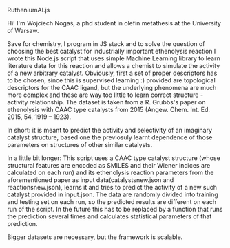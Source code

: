 RutheniumAI.js

Hi! I'm Wojciech Nogaś, a phd student in olefin metathesis at the University of Warsaw.

Save for chemistry, I program in JS stack and to solve the question of choosing the best catalyst for industrially important ethenolysis reaction I wrote this Node.js script that uses simple Machine Learning library to learn literature data for this reaction and allows a chemist to simulate the activity of a new arbitrary catalyst. Obviously, first a set of proper descriptors has to be chosen, since this is supervised learning :) provided are topological descriptors for the CAAC ligand, but the underlying phenomena are much more complex and these are way too little to learn correct structure - activity relationship. The dataset is taken from a R. Grubbs's paper on ethenolysis with CAAC type catalysts from 2015 (Angew. Chem. Int. Ed. 2015, 54, 1919 – 1923).

In short: it is meant to predict the activity and selectivity of an imaginary catalyst structure, based one the previosuly learnt dependence of those parameters on structures of other similar catalysts.

In a little bit longer: This script uses a CAAC type catalyst structure (whose structural features are encoded as SMILES and their Wiener indices are calculated on each run) and its ethenolysis reaction parameters from the aforementioned paper as input data(catalystsnew.json and reactionsnew.json), learns it and tries to predict the activity of a new such catalyst provided in input.json.
The data are randomly divided into training and testing set on each run, so the predicted results are different on each run of the script. In the future this has to be replaced by a function that runs the prediction several times and calculates statistical parameters of that prediction.

Bigger datasets are necessary, but the framework is scalable.
